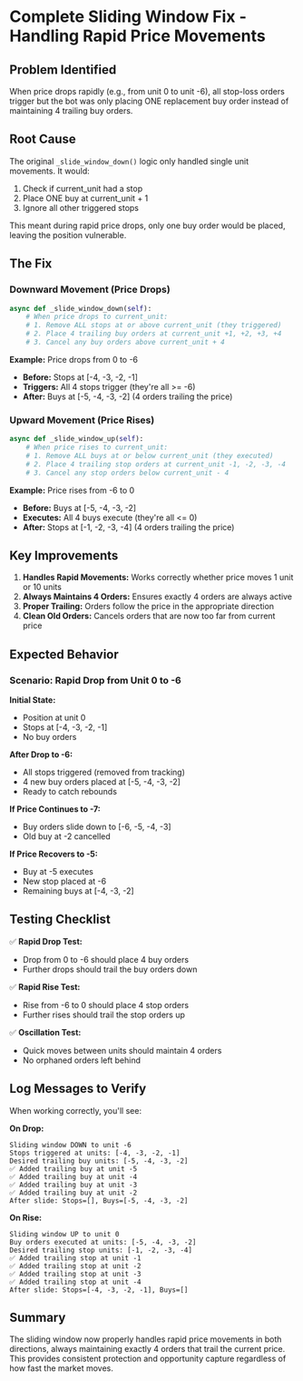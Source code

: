 # Complete Sliding Window Fix - Handling Rapid Price Movements

## Problem Identified
When price drops rapidly (e.g., from unit 0 to unit -6), all stop-loss orders trigger but the bot was only placing ONE replacement buy order instead of maintaining 4 trailing buy orders.

## Root Cause
The original `_slide_window_down()` logic only handled single unit movements. It would:
1. Check if current_unit had a stop
2. Place ONE buy at current_unit + 1
3. Ignore all other triggered stops

This meant during rapid price drops, only one buy order would be placed, leaving the position vulnerable.

## The Fix

### Downward Movement (Price Drops)
```python
async def _slide_window_down(self):
    # When price drops to current_unit:
    # 1. Remove ALL stops at or above current_unit (they triggered)
    # 2. Place 4 trailing buy orders at current_unit +1, +2, +3, +4
    # 3. Cancel any buy orders above current_unit + 4
```

**Example:** Price drops from 0 to -6
- **Before:** Stops at [-4, -3, -2, -1]
- **Triggers:** All 4 stops trigger (they're all >= -6)
- **After:** Buys at [-5, -4, -3, -2] (4 orders trailing the price)

### Upward Movement (Price Rises)
```python
async def _slide_window_up(self):
    # When price rises to current_unit:
    # 1. Remove ALL buys at or below current_unit (they executed)
    # 2. Place 4 trailing stop orders at current_unit -1, -2, -3, -4
    # 3. Cancel any stop orders below current_unit - 4
```

**Example:** Price rises from -6 to 0
- **Before:** Buys at [-5, -4, -3, -2]
- **Executes:** All 4 buys execute (they're all <= 0)
- **After:** Stops at [-1, -2, -3, -4] (4 orders trailing the price)

## Key Improvements

1. **Handles Rapid Movements:** Works correctly whether price moves 1 unit or 10 units
2. **Always Maintains 4 Orders:** Ensures exactly 4 orders are always active
3. **Proper Trailing:** Orders follow the price in the appropriate direction
4. **Clean Old Orders:** Cancels orders that are now too far from current price

## Expected Behavior

### Scenario: Rapid Drop from Unit 0 to -6

**Initial State:**
- Position at unit 0
- Stops at [-4, -3, -2, -1]
- No buy orders

**After Drop to -6:**
- All stops triggered (removed from tracking)
- 4 new buy orders placed at [-5, -4, -3, -2]
- Ready to catch rebounds

**If Price Continues to -7:**
- Buy orders slide down to [-6, -5, -4, -3]
- Old buy at -2 cancelled

**If Price Recovers to -5:**
- Buy at -5 executes
- New stop placed at -6
- Remaining buys at [-4, -3, -2]

## Testing Checklist

✅ **Rapid Drop Test:**
- Drop from 0 to -6 should place 4 buy orders
- Further drops should trail the buy orders down

✅ **Rapid Rise Test:**
- Rise from -6 to 0 should place 4 stop orders
- Further rises should trail the stop orders up

✅ **Oscillation Test:**
- Quick moves between units should maintain 4 orders
- No orphaned orders left behind

## Log Messages to Verify

When working correctly, you'll see:

**On Drop:**
```
Sliding window DOWN to unit -6
Stops triggered at units: [-4, -3, -2, -1]
Desired trailing buy units: [-5, -4, -3, -2]
✅ Added trailing buy at unit -5
✅ Added trailing buy at unit -4
✅ Added trailing buy at unit -3
✅ Added trailing buy at unit -2
After slide: Stops=[], Buys=[-5, -4, -3, -2]
```

**On Rise:**
```
Sliding window UP to unit 0
Buy orders executed at units: [-5, -4, -3, -2]
Desired trailing stop units: [-1, -2, -3, -4]
✅ Added trailing stop at unit -1
✅ Added trailing stop at unit -2
✅ Added trailing stop at unit -3
✅ Added trailing stop at unit -4
After slide: Stops=[-4, -3, -2, -1], Buys=[]
```

## Summary
The sliding window now properly handles rapid price movements in both directions, always maintaining exactly 4 orders that trail the current price. This provides consistent protection and opportunity capture regardless of how fast the market moves.